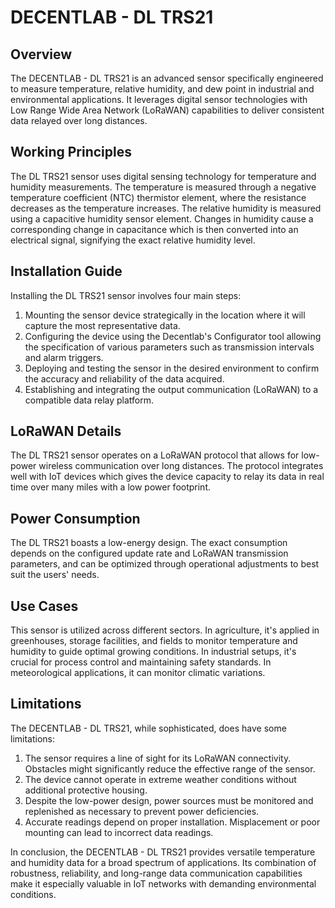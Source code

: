 # DECENTLAB - DL TRS21

## Overview

The DECENTLAB - DL TRS21 is an advanced sensor specifically engineered to measure temperature, relative humidity, and dew point in industrial and environmental applications. It leverages digital sensor technologies with Low Range Wide Area Network (LoRaWAN) capabilities to deliver consistent data relayed over long distances.

## Working Principles

The DL TRS21 sensor uses digital sensing technology for temperature and humidity measurements. The temperature is measured through a negative temperature coefficient (NTC) thermistor element, where the resistance decreases as the temperature increases. The relative humidity is measured using a capacitive humidity sensor element. Changes in humidity cause a corresponding change in capacitance which is then converted into an electrical signal, signifying the exact relative humidity level.

## Installation Guide

Installing the DL TRS21 sensor involves four main steps:

1. Mounting the sensor device strategically in the location where it will capture the most representative data.
2. Configuring the device using the Decentlab's Configurator tool allowing the specification of various parameters such as transmission intervals and alarm triggers.
3. Deploying and testing the sensor in the desired environment to confirm the accuracy and reliability of the data acquired.
4. Establishing and integrating the output communication (LoRaWAN) to a compatible data relay platform.

## LoRaWAN Details

The DL TRS21 sensor operates on a LoRaWAN protocol that allows for low-power wireless communication over long distances. The protocol integrates well with IoT devices which gives the device capacity to relay its data in real time over many miles with a low power footprint.

## Power Consumption

The DL TRS21 boasts a low-energy design. The exact consumption depends on the configured update rate and LoRaWAN transmission parameters, and can be optimized through operational adjustments to best suit the users' needs.

## Use Cases

This sensor is utilized across different sectors. In agriculture, it's applied in greenhouses, storage facilities, and fields to monitor temperature and humidity to guide optimal growing conditions. In industrial setups, it's crucial for process control and maintaining safety standards. In meteorological applications, it can monitor climatic variations.

## Limitations

The DECENTLAB - DL TRS21, while sophisticated, does have some limitations:

1. The sensor requires a line of sight for its LoRaWAN connectivity. Obstacles might significantly reduce the effective range of the sensor.
2. The device cannot operate in extreme weather conditions without additional protective housing.
3. Despite the low-power design, power sources must be monitored and replenished as necessary to prevent power deficiencies.
4. Accurate readings depend on proper installation. Misplacement or poor mounting can lead to incorrect data readings.

In conclusion, the DECENTLAB - DL TRS21 provides versatile temperature and humidity data for a broad spectrum of applications. Its combination of robustness, reliability, and long-range data communication capabilities make it especially valuable in IoT networks with demanding environmental conditions.